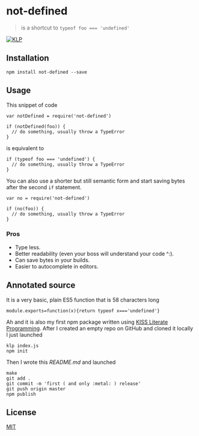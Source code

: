 # not-defined

> is a shortcut to `typeof foo === 'undefined'`

[![KLP](https://img.shields.io/badge/kiss-literate-orange.svg)](http://g14n.info/kiss-literate-programming)

## Installation

```
npm install not-defined --save
```

## Usage

This snippet of code

```
var notDefined = require('not-defined')

if (notDefined(foo)) {
  // do something, usually throw a TypeError
}
```

is equivalent to

```
if (typeof foo === 'undefined') {
  // do something, usually throw a TypeError
}
```

You can also use a shorter but still semantic form and start saving bytes after the second `if` statement.

```
var no = require('not-defined')

if (no(foo)) {
  // do something, usually throw a TypeError
}
```

### Pros

* Type less.
* Better readability (even your boss will understand your code ^:).
* Can save bytes in your builds.
* Easier to autocomplete in editors.

## Annotated source

It is a very basic, plain ES5 function that is 58 characters long

    module.exports=function(x){return typeof x==='undefined'}

Ah and it is also my first npm package written using [KISS Literate Programming](http://g14n.info/kiss-literate-programming).
After I created an empty repo on GitHub and cloned it locally I just launched

```
klp index.js
npm init
```

Then I wrote this *README.md* and launched

```
make
git add .
git commit -m 'first ( and only :metal: ) release'
git push origin master
npm publish
```

## License

[MIT](http://g14n.info/mit-license)

